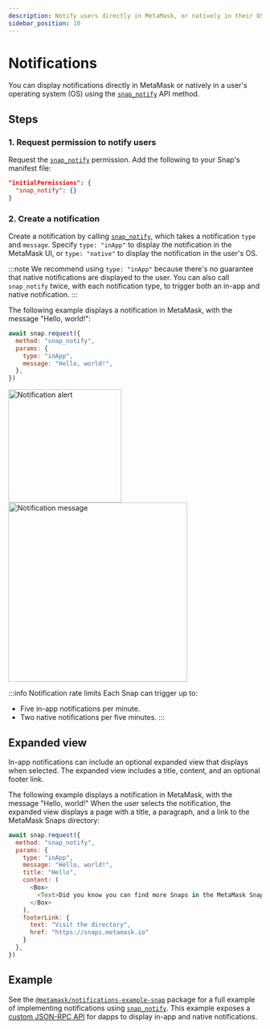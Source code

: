 ```yaml
---
description: Notify users directly in MetaMask, or natively in their OS.
sidebar_position: 10
---
```


# Notifications

You can display notifications directly in MetaMask or natively in a user's operating system (OS)
using the [`snap_notify`](../reference/snaps-api.md#snap_notify) API method.

## Steps

### 1. Request permission to notify users

Request the [`snap_notify`](../reference/snaps-api.md#snap_notify) permission.
Add the following to your Snap's manifest file:

```json title="snap.manifest.json"
"initialPermissions": {
  "snap_notify": {}
}
```

### 2. Create a notification

Create a notification by calling [`snap_notify`](../reference/snaps-api.md#snap_notify), which takes
a notification `type` and `message`.
Specify `type: "inApp"` to display the notification in the MetaMask UI, or `type: "native"` to
display the notification in the user's OS.

:::note
We recommend using `type: "inApp"` because there's no guarantee that native notifications are
displayed to the user.
You can also call `snap_notify` twice, with each notification type, to trigger both an in-app and
native notification.
:::

The following example displays a notification in MetaMask, with the message "Hello, world!":

```javascript title="index.js"
await snap.request({
  method: "snap_notify",
  params: {
    type: "inApp",
    message: "Hello, world!",
  },
})
```

<div class="imgRow">
    <div class="imgCol">
        <img src={require("../assets/notifications-1.png").default} width="225px" alt="Notification alert" class="appScreen" />
    </div>
    <div class="imgCol">
        <img src={require("../assets/notifications-2.png").default} width="356px" alt="Notification message" class="appScreen" />
    </div>
</div>

:::info Notification rate limits
Each Snap can trigger up to:

- Five in-app notifications per minute.
- Two native notifications per five minutes.
  :::

## Expanded view

In-app notifications can include an optional expanded view that displays when selected.
The expanded view includes a title, content, and an optional footer link. 

The following example displays a notification in MetaMask, with the message "Hello, world!"
When the user selects the notification, the expanded view displays a page with a title, a paragraph, and a link to the MetaMask Snaps directory:

```javascript title="index.js"
await snap.request({
  method: "snap_notify",
  params: {
    type: "inApp",
    message: "Hello, world!",
    title: "Hello",
    content: ( 
      <Box>
        <Text>Did you know you can find more Snaps in the MetaMask Snaps Directory?</Text>
      </Box>
    ),
    footerLink: {
      text: "Visit the directory",
      href: "https://snaps.metamask.io"
    }
  },
})
```

## Example

See the
[`@metamask/notifications-example-snap`](https://github.com/MetaMask/snaps/tree/main/packages/examples/packages/notifications)
package for a full example of implementing notifications using
[`snap_notify`](../reference/snaps-api.md#snap_notify).
This example exposes a [custom JSON-RPC API](../learn/about-snaps/apis.md#custom-json-rpc-apis) for
dapps to display in-app and native notifications.
